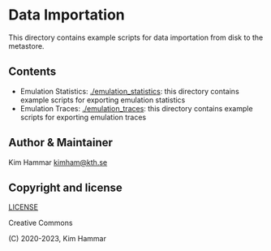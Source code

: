 # Data Importation

This directory contains example scripts for data importation from disk to the metastore.

## Contents

- Emulation Statistics: [./emulation_statistics](emulation_statistics): this directory contains example scripts for exporting emulation statistics
- Emulation Traces: [./emulation_traces](emulation_traces): this directory contains example scripts for exporting emulation traces

## Author & Maintainer

Kim Hammar <kimham@kth.se>

## Copyright and license

[LICENSE](../../../LICENSE.md)

Creative Commons

(C) 2020-2023, Kim Hammar